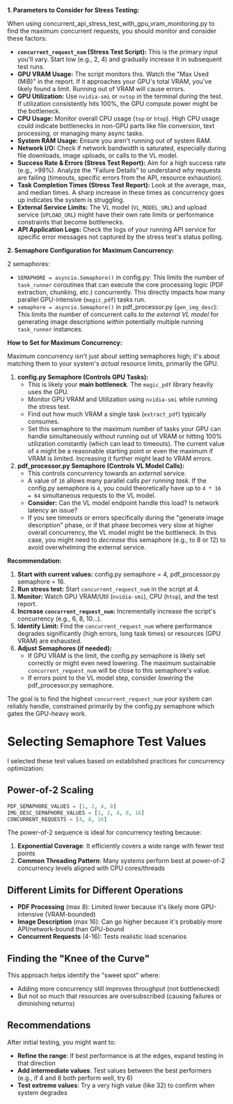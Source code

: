 **1. Parameters to Consider for Stress Testing:**

When using concurrent_api_stress_test_with_gpu_vram_monitoring.py to find the maximum concurrent requests, you should monitor and consider these factors:

* **`concurrent_request_num` (Stress Test Script):** This is the primary input you'll vary. Start low (e.g., 2, 4) and gradually increase it in subsequent test runs.
* **GPU VRAM Usage:** The script monitors this. Watch the "Max Used (MiB)" in the report. If it approaches your GPU's total VRAM, you've likely found a limit. Running out of VRAM will cause errors.
* **GPU Utilization:** Use `nvidia-smi` or `nvtop` in the terminal *during* the test. If utilization consistently hits 100%, the GPU compute power might be the bottleneck.
* **CPU Usage:** Monitor overall CPU usage (`top` or `htop`). High CPU usage could indicate bottlenecks in non-GPU parts like file conversion, text processing, or managing many async tasks.
* **System RAM Usage:** Ensure you aren't running out of system RAM.
* **Network I/O:** Check if network bandwidth is saturated, especially during file downloads, image uploads, or calls to the VL model.
* **Success Rate & Errors (Stress Test Report):** Aim for a high success rate (e.g., >99%). Analyze the "Failure Details" to understand *why* requests are failing (timeouts, specific errors from the API, resource exhaustion).
* **Task Completion Times (Stress Test Report):** Look at the average, max, and median times. A sharp increase in these times as concurrency goes up indicates the system is struggling.
* **External Service Limits:** The VL model (`VL_MODEL_URL`) and upload service (`UPLOAD_URL`) might have their own rate limits or performance constraints that become bottlenecks.
* **API Application Logs:** Check the logs of your running API service for specific error messages not captured by the stress test's status polling.

**2. Semaphore Configuration for Maximum Concurrency:**

2 semaphores:

* `SEMAPHORE = asyncio.Semaphore()` in config.py: This limits the number of `task_runner` coroutines that can execute the core processing logic (PDF extraction, chunking, etc.) concurrently. This directly impacts how many parallel GPU-intensive (`magic_pdf`) tasks run.
* `semaphore = asyncio.Semaphore()` in pdf_processor.py (`gen_img_desc`): This limits the number of concurrent calls *to the external VL model* for generating image descriptions *within* potentially multiple running `task_runner` instances.

**How to Set for Maximum Concurrency:**

Maximum concurrency isn't just about setting semaphores high; it's about matching them to your system's *actual* resource limits, primarily the GPU.

1. **config.py Semaphore (Controls GPU Tasks):**
    * This is likely your **main bottleneck**. The `magic_pdf` library heavily uses the GPU.
    * Monitor GPU VRAM and Utilization using `nvidia-smi` while running the stress test.
    * Find out how much VRAM a single task (`extract_pdf`) typically consumes.
    * Set this semaphore to the maximum number of tasks your GPU can handle simultaneously without running out of VRAM or hitting 100% utilization constantly (which can lead to timeouts). The current value of `4` might be a reasonable starting point or even the maximum if VRAM is limited. Increasing it further might lead to VRAM errors.
2. **pdf_processor.py Semaphore (Controls VL Model Calls):**
    * This controls concurrency towards an *external* service.
    * A value of `16` allows many parallel calls *per running task*. If the config.py semaphore is `4`, you could theoretically have up to `4 * 16 = 64` simultaneous requests to the VL model.
    * **Consider:** Can the VL model endpoint handle this load? Is network latency an issue?
    * If you see timeouts or errors specifically during the "generate image description" phase, or if that phase becomes very slow at higher overall concurrency, the VL model might be the bottleneck. In this case, you might need to *decrease* this semaphore (e.g., to 8 or 12) to avoid overwhelming the external service.

**Recommendation:**

1. **Start with current values:** config.py semaphore = 4, pdf_processor.py semaphore = 16.
2. **Run stress test:** Start `concurrent_request_num` in the script at 4.
3. **Monitor:** Watch GPU VRAM/Util (`nvidia-smi`), CPU (`htop`), and the test report.
4. **Increase `concurrent_request_num`:** Incrementally increase the script's concurrency (e.g., 6, 8, 10...).
5. **Identify Limit:** Find the `concurrent_request_num` where performance degrades significantly (high errors, long task times) or resources (GPU VRAM) are exhausted.
6. **Adjust Semaphores (if needed):**
    * If GPU VRAM is the limit, the config.py semaphore is likely set correctly or might even need lowering. The maximum sustainable `concurrent_request_num` will be close to this semaphore's value.
    * If errors point to the VL model step, consider *lowering* the pdf_processor.py semaphore.

The goal is to find the highest `concurrent_request_num` your system can reliably handle, constrained primarily by the config.py semaphore which gates the GPU-heavy work.

# Selecting Semaphore Test Values

I selected these test values based on established practices for concurrency optimization:

## Power-of-2 Scaling

```python
PDF_SEMAPHORE_VALUES = [1, 2, 4, 8]
IMG_DESC_SEMAPHORE_VALUES = [1, 2, 4, 8, 16]
CONCURRENT_REQUESTS = [4, 8, 16]
```

The power-of-2 sequence is ideal for concurrency testing because:

1. **Exponential Coverage**: It efficiently covers a wide range with fewer test points
2. **Common Threading Pattern**: Many systems perform best at power-of-2 concurrency levels aligned with CPU cores/threads

## Different Limits for Different Operations

* **PDF Processing** (max 8): Limited lower because it's likely more GPU-intensive (VRAM-bounded)
* **Image Description** (max 16): Can go higher because it's probably more API/network-bound than GPU-bound
* **Concurrent Requests** (4-16): Tests realistic load scenarios

## Finding the "Knee of the Curve"

This approach helps identify the "sweet spot" where:

* Adding more concurrency still improves throughput (not bottlenecked)
* But not so much that resources are oversubscribed (causing failures or diminishing returns)

## Recommendations

After initial testing, you might want to:

* **Refine the range**: If best performance is at the edges, expand testing in that direction
* **Add intermediate values**: Test values between the best performers (e.g., if 4 and 8 both perform well, try 6)
* **Test extreme values**: Try a very high value (like 32) to confirm when system degrades
